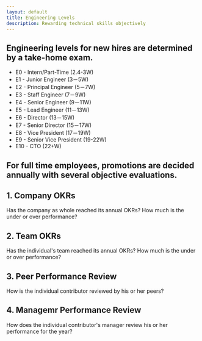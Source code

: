 ```yaml
---
layout: default
title: Engineering Levels
description: Rewarding technical skills objectively
---
```


## Engineering levels for new hires are determined by a take-home exam.
* E0 - Intern/Part-Time (2.4-3W)
* E1 - Junior Engineer (3－5W)
* E2 - Principal Engineer (5－7W)
* E3 - Staff Engineer (7－9W)
* E4 - Senior Engineer (9－11W)
* E5 - Lead Engineer (11－13W)
* E6 - Director (13－15W)
* E7 - Senior Director (15－17W)
* E8 - Vice President (17－19W)
* E9 - Senior Vice President (19-22W)
* E10 - CTO (22+W)

## For full time employees, promotions are decided annually with several objective evaluations.

## 1. Company OKRs
Has the company as whole reached its annual OKRs? How much is the under or over performance?

## 2. Team OKRs
Has the individual's team reached its annual OKRs? How much is the under or over performance?

## 3. Peer Performance Review
How is the individual contributor reviewed by his or her peers?

## 4. Managemr Performance Review
How does the individual contributor's manager review his or her performance for the year?